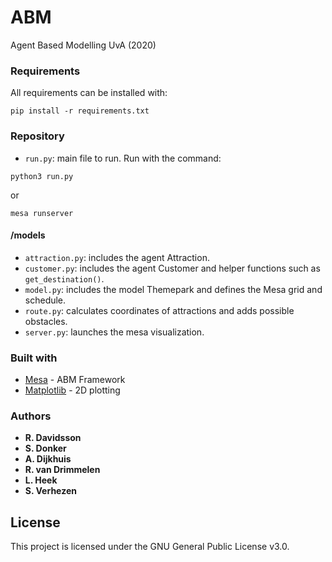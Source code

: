 # ABM
Agent Based Modelling UvA (2020)

### Requirements
All requirements can be installed with:
```
pip install -r requirements.txt
```

### Repository

* ```run.py```: main file to run. Run with the command:
```
python3 run.py
```
or
```
mesa runserver
```

#### /models

* ```attraction.py```: includes the agent Attraction.
* ```customer.py```: includes the agent Customer and helper functions such as ```get_destination()```.
* ```model.py```: includes the model Themepark and defines the Mesa grid and schedule.
* ```route.py```: calculates coordinates of attractions and adds possible obstacles.
* ```server.py```: launches the mesa visualization.

### Built with
* [Mesa](https://github.com/projectmesa/mesa) - ABM Framework
* [Matplotlib](https://matplotlib.org) - 2D plotting

### Authors
* __R. Davidsson__
* __S. Donker__
* __A. Dijkhuis__
* __R. van Drimmelen__
* __L. Heek__
* __S. Verhezen__

## License
This project is licensed under the GNU General Public License v3.0.
